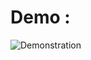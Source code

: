
# Demo : 

![Demonstration](https://github.com/Prathyusha-Guduru/Data/blob/master/Facial%20Landmarking.gif)




